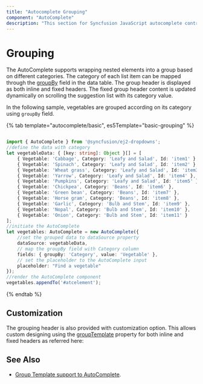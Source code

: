 ```yaml
---
title: "Autocomplete Grouping"
component: "AutoComplete"
description: "This section for Syncfusion JavaScript autocomplete control explains the grouping of suggestions with individual header and it's header customization."
---
```


# Grouping

The AutoComplete supports wrapping nested elements into a group based on different categories. The
category of each list item can be mapped through the
[groupBy](../api/auto-complete/#fields) field in the data table. The group
header is displayed as both inline and fixed headers. The fixed group header content
is updated dynamically on scrolling the suggestion list with its category value.

In the following sample, vegetables are grouped according on its category using `groupBy` field.

{% tab template="autocomplete/basic", es5Template="basic-grouping" %}

```typescript

import { AutoComplete } from '@syncfusion/ej2-dropdowns';
//define the data with category
let vegetableData: { [key: string]: Object }[] = [
    { Vegetable: 'Cabbage', Category: 'Leafy and Salad', Id: 'item1' },
    { Vegetable: 'Spinach', Category: 'Leafy and Salad', Id: 'item2' },
    { Vegetable: 'Wheat grass', Category: 'Leafy and Salad', Id: 'item3' },
    { Vegetable: 'Yarrow', Category: 'Leafy and Salad', Id: 'item4' },
    { Vegetable: 'Pumpkins', Category: 'Leafy and Salad', Id: 'item5' },
    { Vegetable: 'Chickpea', Category: 'Beans', Id: 'item6' },
    { Vegetable: 'Green bean', Category: 'Beans', Id: 'item7' },
    { Vegetable: 'Horse gram', Category: 'Beans', Id: 'item8' },
    { Vegetable: 'Garlic', Category: 'Bulb and Stem', Id: 'item9' },
    { Vegetable: 'Nopal', Category: 'Bulb and Stem', Id: 'item10' },
    { Vegetable: 'Onion', Category: 'Bulb and Stem', Id: 'item11' }
];
//initiate the AutoComplete
let vegetables: AutoComplete = new AutoComplete({
    //set the grouped data to dataSource property
    dataSource: vegetableData,
    // map the groupBy field with Category column
    fields: { groupBy: 'Category', value: 'Vegetable' },
    // set the placeholder to the AutoComplete input
    placeholder: "Find a vegetable"
});
//render the AutoComplete component
vegetables.appendTo('#atcelement');

```

{% endtab %}

## Customization

The grouping header is also provided with customization option. This allows custom designing
using the
[groupTemplate](../api/auto-complete/#grouptemplate) property for both inline and
fixed headers as referred here:

## See Also

* [Group Template support to AutoComplete](./templates/#group-template).